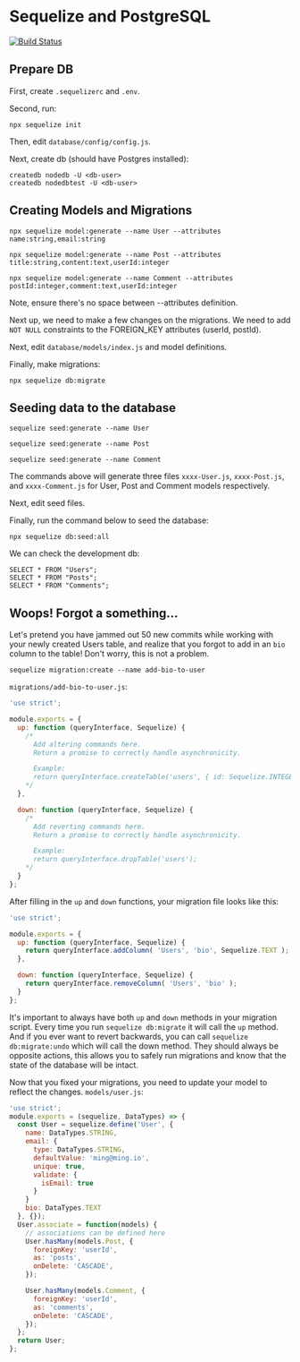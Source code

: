 # Sequelize and PostgreSQL
[![Build Status](https://travis-ci.com/minghsu0107/sequelize-postgres.svg?branch=master)](https://travis-ci.com/minghsu0107/sequelize-postgres)
## Prepare DB
First, create `.sequelizerc` and `.env`.

Second, run:
```
npx sequelize init
```
Then, edit `database/config/config.js`.

Next, create db (should have Postgres installed):
```
createdb nodedb -U <db-user>
createdb nodedbtest -U <db-user>
```
## Creating Models and Migrations
```
npx sequelize model:generate --name User --attributes name:string,email:string

npx sequelize model:generate --name Post --attributes title:string,content:text,userId:integer

npx sequelize model:generate --name Comment --attributes postId:integer,comment:text,userId:integer
```
Note, ensure there's no space between --attributes definition.

Next up, we need to make a few changes on the migrations. We need to add `NOT NULL` constraints to the FOREIGN_KEY attributes (userId, postId).

Next, edit `database/models/index.js` and model definitions.

Finally, make migrations:
```
npx sequelize db:migrate
```
## Seeding data to the database
```
sequelize seed:generate --name User

sequelize seed:generate --name Post

sequelize seed:generate --name Comment
```
The commands above will generate three files `xxxx-User.js`, `xxxx-Post.js`, and `xxxx-Comment.js` for User, Post and Comment models respectively.

Next, edit seed files.

Finally, run the command below to seed the database:
```
npx sequelize db:seed:all
```

We can check the development db:
```
SELECT * FROM "Users";
SELECT * FROM "Posts";
SELECT * FROM "Comments";
```
## Woops! Forgot a something...
Let's pretend you have jammed out 50 new commits while working with your newly created Users table, and realize that you forgot to add in an `bio` column to the table! Don't worry, this is not a problem.
```
sequelize migration:create --name add-bio-to-user
```
`migrations/add-bio-to-user.js`:
```javascript
'use strict';

module.exports = {
  up: function (queryInterface, Sequelize) {
    /*
      Add altering commands here.
      Return a promise to correctly handle asynchronicity.

      Example:
      return queryInterface.createTable('users', { id: Sequelize.INTEGER });
    */
  },

  down: function (queryInterface, Sequelize) {
    /*
      Add reverting commands here.
      Return a promise to correctly handle asynchronicity.

      Example:
      return queryInterface.dropTable('users');
    */
  }
};
```
After filling in the `up` and `down` functions, your migration file looks like this:
```javascript
'use strict';

module.exports = {
  up: function (queryInterface, Sequelize) {
    return queryInterface.addColumn( 'Users', 'bio', Sequelize.TEXT );
  },

  down: function (queryInterface, Sequelize) {
    return queryInterface.removeColumn( 'Users', 'bio' );
  }
};
```
It's important to always have both `up` and `down` methods in your migration script. Every time you run `sequelize db:migrate` it will call the `up` method. And if you ever want to revert backwards, you can call `sequelize db:migrate:undo` which will call the down method. They should always be opposite actions, this allows you to safely run migrations and know that the state of the database will be intact.

Now that you fixed your migrations, you need to update your model to reflect the changes.
`models/user.js`:
```javascript
'use strict';
module.exports = (sequelize, DataTypes) => {
  const User = sequelize.define('User', {
    name: DataTypes.STRING,
    email: {
      type: DataTypes.STRING,
      defaultValue: 'ming@ming.io',
      unique: true,
      validate: {
        isEmail: true
      }
    }
    bio: DataTypes.TEXT
  }, {});
  User.associate = function(models) {
    // associations can be defined here
    User.hasMany(models.Post, {
      foreignKey: 'userId',
      as: 'posts',
      onDelete: 'CASCADE',
    });

    User.hasMany(models.Comment, {
      foreignKey: 'userId',
      as: 'comments',
      onDelete: 'CASCADE',
    });
  };
  return User;
};
```